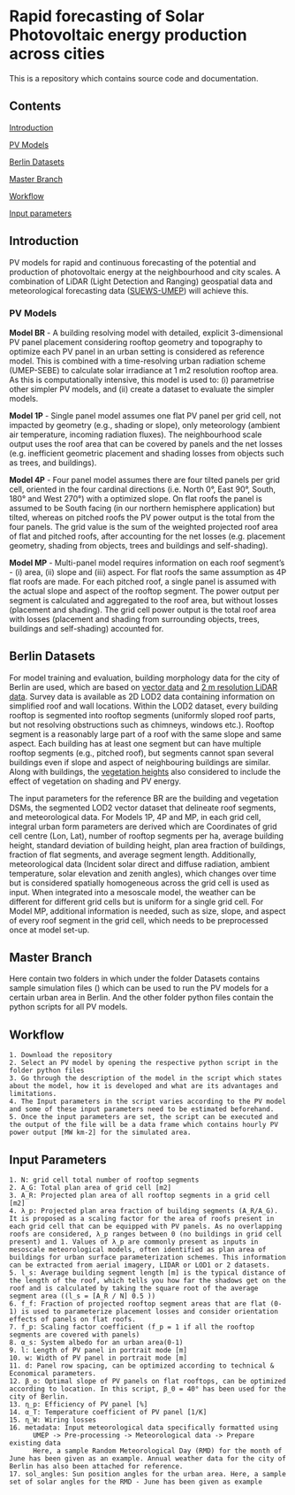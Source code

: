 # Rapid forecasting of Solar Photovoltaic energy production across cities

This is a repository which contains source code and documentation.

## Contents

[Introduction](https://github.com/Karthik-reddy-bs/Rapid-PV-model/edit/main/README.md#introduction)

[PV Models](https://github.com/Karthik-reddy-bs/Rapid-PV-model/edit/main/README.md#pv-models)

[Berlin Datasets](https://github.com/Karthik-reddy-bs/Rapid-PV-model/edit/main/README.md#berlin-datasets)

[Master Branch](https://github.com/Karthik-reddy-bs/Rapid-PV-model/edit/main/README.md#master-branch)

[Workflow](https://github.com/Karthik-reddy-bs/Rapid-PV-model/edit/main/README.md#workflow)

[Input parameters](https://github.com/Karthik-reddy-bs/Rapid-PV-model/edit/main/README.md#input-parameters)

## Introduction

PV models for rapid and continuous forecasting of the potential and production of photovoltaic energy at the neighbourhood and city scales. A combination of LiDAR (Light Detection and Ranging) geospatial data and meteorological forecasting data ([SUEWS-UMEP](https://github.com/UMEP-dev)) will achieve this.

### PV Models
**Model BR** - A building resolving model with detailed, explicit 3-dimensional PV panel placement considering rooftop geometry and topography to optimize each PV panel in an urban setting is considered as reference model. This is combined with a time-resolving urban radiation scheme (UMEP-SEBE) to calculate solar irradiance at 1 m2 resolution rooftop area. As this is computationally intensive, this model is used to: (i) parametrise other simpler PV models, and (ii) create a dataset to evaluate the simpler models.

**Model 1P** - Single panel model assumes one flat PV panel per grid cell, not impacted by geometry (e.g., shading or slope), only meteorology (ambient air temperature, incoming radiation fluxes). The neighbourhood scale output uses the roof area that can be covered by panels and the net losses (e.g. inefficient geometric placement and shading losses from objects such as trees, and buildings).

**Model 4P** - Four panel model assumes there are four tilted panels per grid cell, oriented in the four cardinal directions (i.e.  North 0°, East 90°, South, 180° and West 270°) with a optimized slope. On flat roofs the panel is assumed to be South facing (in our northern hemisphere application) but tilted, whereas on pitched roofs the PV power output is the total from the four panels. The grid value is the sum of the weighted  projected roof area of flat and pitched roofs, after accounting for the net losses (e.g. placement geometry, shading  from objects, trees and buildings and self-shading).

**Model MP** - Multi-panel model requires information on each roof segment’s - (i) area, (ii) slope and (iii) aspect. For flat roofs the same assumption as 4P flat roofs are made. For each pitched roof, a single panel is assumed with the actual slope and aspect of the rooftop segment. The power output per segment is calculated and aggregated to the roof area, but without losses (placement and shading). The grid cell power output is the total roof area with losses (placement and shading from surrounding objects, trees, buildings and self-shading) accounted for. 

## Berlin Datasets

For model training and evaluation, building morphology data for the city of Berlin are used, which are based on [vector data](https://www.businesslocationcenter.de/berlin3d-downloadportal/#/export) and [2 m resolution LiDAR data](https://www.berlin.de/umweltatlas/en/land-use/building-and-vegetation-heights/). Survey data is available as 2D LOD2 data containing information on simplified roof and wall locations. Within the LOD2 dataset, every building rooftop is segmented into rooftop segments (uniformly sloped roof parts, but not resolving obstructions such as chimneys, windows etc.). Rooftop segment is a reasonably large part of a roof with the same slope and same aspect. Each building has at least one segment but can have multiple rooftop segments (e.g., pitched roof), but segments cannot span several buildings even if slope and aspect of neighbouring buildings are similar. Along with buildings, the [vegetation heights](https://www.berlin.de/umweltatlas/en/land-use/building-and-vegetation-heights/) also considered to include the effect of vegetation on shading and PV energy.

The input parameters for the reference BR are the building and vegetation DSMs, the segmented LOD2 vector dataset that delineate roof segments, and meteorological data. For Models 1P, 4P and MP, in each grid cell, integral urban form parameters are derived which are Coordinates of grid cell centre (Lon, Lat), number of rooftop segments per ha, average building height, standard deviation of building height, plan area fraction of buildings, fraction of flat segments, and average segment length.  Additionally, meteorological data (Incident solar direct and diffuse radiation, ambient temperature, solar elevation and zenith angles), which changes over time but is considered spatially homogeneous across the grid cell is used as input. When integrated into a mesoscale model, the weather can be different for different grid cells but is uniform for a single grid cell. For Model MP, additional information is needed, such as size, slope, and aspect of every roof segment in the grid cell, which needs to be preprocessed once at model set-up. 

## Master Branch

Here contain two folders in which under the folder Datasets contains sample simulation files () which can be used to run the PV models for a certain urban area in Berlin. And the other folder python files contain the python scripts for all PV models.

## Workflow

	1. Download the repository
	2. Select an PV model by opening the respective python script in the folder python files
	3. Go through the description of the model in the script which states about the model, how it is developed and what are its advantages and limitations.
	4. The Input parameters in the script varies according to the PV model and some of these input parameters need to be estimated beforehand.
	5. Once the input parameters are set, the script can be executed and the output of the file will be a data frame which contains hourly PV power output [MW km-2] for the simulated area.
  
## Input Parameters

	1. N: grid cell total number of rooftop segments
	2. A_G: Total plan area of grid cell [m2]
	3. A_R: Projected plan area of all rooftop segments in a grid cell [m2]
	4. λ_p: Projected plan area fraction of building segments (A_R/A_G). It is proposed as a scaling factor for the area of roofs present in each grid cell that can be equipped with PV panels. As no overlapping roofs are considered, λ_p ranges between 0 (no buildings in grid cell present) and 1. Values of λ_p are commonly present as inputs in mesoscale meteorological models, often identified as plan area of buildings for urban surface parameterization schemes. This information can be extracted from aerial imagery, LIDAR or LOD1 or 2 datasets.
	5. l_s: Average building segment length [m] is the typical distance of the length of the roof, which tells you how far the shadows get on the roof and is calculated by taking the square root of the average segment area ((l_s = [A_R / N] 0.5 ))
	6. f_f: Fraction of projected rooftop segment areas that are flat (0-1) is used to parameterize placement losses and consider orientation effects of panels on flat roofs.
	7. f_p: Scaling factor coefficient (f_p = 1 if all the rooftop segments are covered with panels)
	8. α_s: System albedo for an urban area(0-1)
	9. l: Length of PV panel in portrait mode [m]
	10. w: Width of PV panel in portrait mode [m]
	11. d: Panel row spacing, can be optimized according to technical & Economical parameters.
	12. β_o: Optimal slope of PV panels on flat rooftops, can be optimized according to location. In this script, β_0 = 40° has been used for the city of Berlin.
	13. η_p: Efficiency of PV panel [%]
	14. α_T: Temperature coefficient of PV panel [1/K]
	15. η_W: Wiring losses
	16. metadata: Input meteorological data specifically formatted using 
	      UMEP -> Pre-processing -> Meteorological data -> Prepare existing data
	      Here, a sample Random Meteorological Day (RMD) for the month of June has been given as an example. Annual weather data for the city of Berlin has also been attached for reference.
	17. sol_angles: Sun position angles for the urban area. Here, a sample set of solar angles for the RMD - June has been given as example


